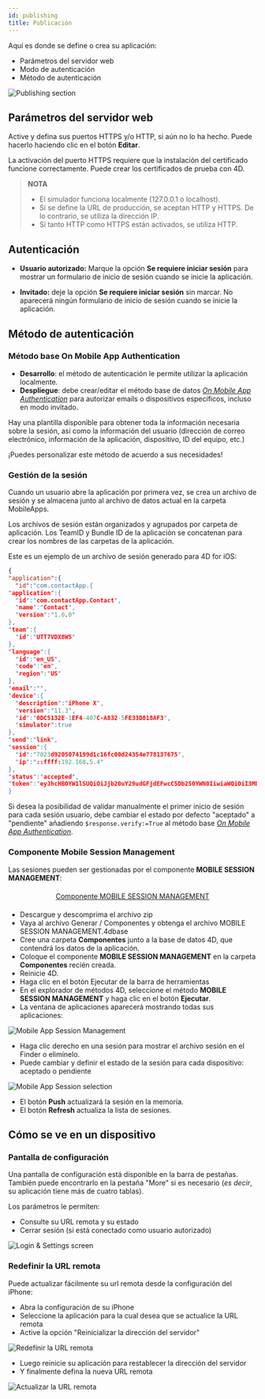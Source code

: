 ```yaml
---
id: publishing
title: Publicación
---
```


Aquí es donde se define o crea su aplicación:

* Parámetros del servidor web
* Modo de autenticación
* Método de autenticación

![Publishing section](assets/en/project-editor/Publishing-section-4D-for-iOS.png)

## Parámetros del servidor web

Active y defina sus puertos HTTPS y/o HTTP, si aún no lo ha hecho. Puede hacerlo haciendo clic en el botón **Editar**.

La activación del puerto HTTPS requiere que la instalación del certificado funcione correctamente. Puede crear los certificados de prueba con 4D.

> **NOTA**
> 
> * El simulador funciona localmente (127.0.0.1 o localhost).
> * Si se define la URL de producción, se aceptan HTTP y HTTPS. De lo contrario, se utiliza la dirección IP.
> * Si tanto HTTP como HTTPS están activados, se utiliza HTTP.


## Autenticación

* **Usuario autorizado:** Marque la opción **Se requiere iniciar sesión** para mostrar un formulario de inicio de sesión cuando se inicie la aplicación.

* **Invitado:** deje la opción **Se requiere iniciar sesión** sin marcar. No aparecerá ningún formulario de inicio de sesión cuando se inicie la aplicación.

## Método de autenticación

### Método base On Mobile App Authentication

* **Desarrollo**: el método de autenticación le permite utilizar la aplicación localmente.
* **Despliegue**: debe crear/editar el método base de datos [*On Mobile App Authentication*](https://doc.4d.com/4Dv17R3/4D/17-R3/On-Mobile-App-Authentication-database-method.301-3906587.en.html) para autorizar emails o dispositivos específicos, incluso en modo invitado.

Hay una plantilla disponible para obtener toda la información necesaria sobre la sesión, así como la información del usuario (dirección de correo electrónico, información de la aplicación, dispositivo, ID del equipo, etc.)

¡Puedes personalizar este método de acuerdo a sus necesidades!

### Gestión de la sesión

Cuando un usuario abre la aplicación por primera vez, se crea un archivo de sesión y se almacena junto al archivo de datos actual en la carpeta MobileApps.

Los archivos de sesión están organizados y agrupados por carpeta de aplicación. Los TeamID y Bundle ID de la aplicación se concatenan para crear los nombres de las carpetas de la aplicación.

Este es un ejemplo de un archivo de sesión generado para 4D for iOS:

```json
{
"application":{
  "id":"com.contactApp.{
"application":{
  "id":"com.contactApp.Contact",
  "name":"Contact",
  "version":"1.0.0"
},
"team":{
  "id":"UTT7VDX8W5"
},
"language":{
  "id":"en_US",
  "code":"en",
  "region":"US"
},
"email":"",
"device":{
  "description":"iPhone X",
  "version":"11.3",
  "id":"0DC5132E-1EF4-407C-A832-5FE33D818AF3",
  "simulator":true
},
"send":"link",
"session":{
  "id":"7023d9205074199d1c16fc00d24354e778137675",
  "ip":"::ffff:192.168.5.4"
},
"status":"accepted",
"token":"eyJhcHBOYW1lSUQiOiJjb20uY29udGFjdEFwcC5Db250YWN0IiwiaWQiOiI3MDIzZDkyMDUwNzQxOTlkMWMxNmZjMDBkMjQzNTRlNzc4MTM3Njc1IiwidGVhbUlEIjoiVVRUN1ZEWDhXNSJ9"
}

```

Si desea la posibilidad de validar manualmente el primer inicio de sesión para cada sesión usuario, debe cambiar el estado por defecto "aceptado" a "pendiente" añadiendo `$response.verify:=True` al método base [*On Mobile App Authentication*](https://doc.4d.com/4Dv17R3/4D/17-R3/On-Mobile-App-Authentication-database-method.301-3906587.en.html).


### Componente Mobile Session Management

Las sesiones pueden ser gestionadas por el componente **MOBILE SESSION MANAGEMENT**:

<div markdown="1" style="text-align: center; margin-top: 20px; margin-bottom: 20px">
<a class="button"
href="https://github.com/4d/Mobile-Session-Management/releases/latest">Componente MOBILE SESSION MANAGEMENT</a>
</div>

* Descargue y descomprima el archivo zip
* Vaya al archivo Generar / Componentes y obtenga el archivo MOBILE SESSION MANAGEMENT.4dbase
* Cree una carpeta **Componentes** junto a la base de datos 4D, que contendrá los datos de la aplicación.
* Coloque el componente **MOBILE SESSION MANAGEMENT** en la carpeta **Componentes** recién creada.
* Reinicie 4D.
* Haga clic en el botón Ejecutar de la barra de herramientas
* En el explorador de métodos 4D, seleccione el método **MOBILE SESSION MANAGEMENT** y haga clic en el botón **Ejecutar**.
* La ventana de aplicaciones aparecerá mostrando todas sus aplicaciones:

![Mobile App Session Management](assets/en/session-management/Mobile-App-Session-Management.png)

* Haga clic derecho en una sesión para mostrar el archivo sesión en el Finder o elimínelo.
* Puede cambiar y definir el estado de la sesión para cada dispositivo: aceptado o pendiente

![Mobile App Session selection](assets/en/session-management/Mobile-App-Session-Management-selected.png)

* El botón **Push** actualizará la sesión en la memoria.
* El botón **Refresh** actualiza la lista de sesiones.

## Cómo se ve en un dispositivo

### Pantalla de configuración

Una pantalla de configuración está disponible en la barra de pestañas. También puede encontrarlo en la pestaña "More" si es necesario (*es decir*, su aplicación tiene más de cuatro tablas).

Los parámetros le permiten:

* Consulte su URL remota y su estado
* Cerrar sesión (si está conectado como usuario autorizado)

![Login & Settings screen](assets/en/project-editor/Login-Settings-screen-Publishing-section-4D-for-iOS.png)


### Redefinir la URL remota

Puede actualizar fácilmente su url remota desde la configuración del iPhone:

* Abra la configuración de su iPhone
* Seleccione la aplicación para la cual desea que se actualice la URL remota
* Active la opción "Reinicializar la dirección del servidor"

![Redefinir la URL remota](assets/en/project-editor/Reset-remote-url.png)

* Luego reinicie su aplicación para restablecer la dirección del servidor
* Y finalmente defina la nueva URL remota

![Actualizar la URL remota](assets/en/project-editor/Update-remote-url.png)